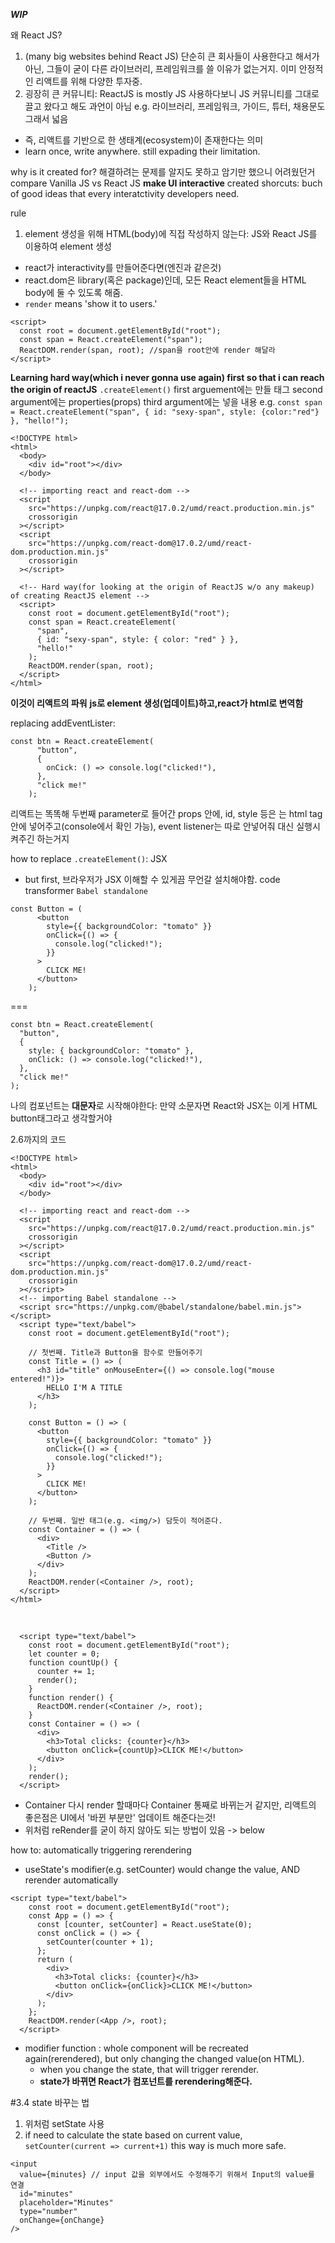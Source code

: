 ***WIP***

왜 React JS?
1. (many big websites behind React JS) 단순히 큰 회사들이 사용한다고 해서가 아닌, 그들이 굳이 다른 라이브러리, 프레임워크를 쓸 이유가 없는거지. 이미 안정적인 리액트를 위해 다양한 투자중.
2. 굉장히 큰 커뮤니티: ReactJS is mostly JS 사용하다보니 JS 커뮤니티를 그대로 끌고 왔다고 해도 과언이 아님 e.g. 라이브러리, 프레임워크, 가이드, 튜터, 채용문도 그래서 넓음
  - 즉, 리액트를 기반으로 한 생태계(ecosystem)이 존재한다는 의미
  - learn once, write anywhere. still expading their limitation.
 
why is it created for? 해결하려는 문제를 알지도 못하고 암기만 했으니 어려웠던거
compare Vanilla JS vs React JS 
**make UI interactive**
created shorcuts: buch of good ideas that every interatctivity developers need.

rule
1. element 생성을 위해 HTML(body)에 직접 작성하지 않는다: JS와 React JS를 이용하여 element 생성
  - react가 interactivity를 만들어준다면(엔진과 같은것)
  - react.dom은 library(혹은 package)인데, 모든 React element들을 HTML body에 둘 수 있도록 해줌.
  - `render` means 'show it to users.'
  ```
  <script>
    const root = document.getElementById("root");
    const span = React.createElement("span");
    ReactDOM.render(span, root); //span을 root안에 render 해달라
  </script>
  ```
**Learning hard way(which i never gonna use again) first so that i can reach the origin of reactJS**
`.createElement()`
first arguement에는 만들 태그
second argument에는 properties(props)
third argument에는 넣을 내용 
e.g. `const span = React.createElement("span", { id: "sexy-span", style: {color:"red"} }, "hello!");`

```
<!DOCTYPE html>
<html>
  <body>
    <div id="root"></div>
  </body>

  <!-- importing react and react-dom -->
  <script
    src="https://unpkg.com/react@17.0.2/umd/react.production.min.js"
    crossorigin
  ></script>
  <script
    src="https://unpkg.com/react-dom@17.0.2/umd/react-dom.production.min.js"
    crossorigin
  ></script>

  <!-- Hard way(for looking at the origin of ReactJS w/o any makeup) of creating ReactJS element -->
  <script>
    const root = document.getElementById("root");
    const span = React.createElement(
      "span",
      { id: "sexy-span", style: { color: "red" } },
      "hello!"
    );
    ReactDOM.render(span, root);
  </script>
</html>
```

**이것이 리액트의 파워**
**js로 element 생성(업데이트)하고,react가 html로 변역함**

replacing addEventLister:
```
const btn = React.createElement(
      "button",
      {
        onCick: () => console.log("clicked!"),
      },
      "click me!"
    );
```

리액트는 똑똑해
두번째 parameter로 들어간 props 안에,
id, style 등은 는 html tag안에 넣어주고(console에서 확인 가능), event listener는 따로 안넣어줘 대신 실행시켜주긴 하는거지

how to replace `.createElement()`: JSX
- but first, 브라우저가 JSX 이해할 수 있게끔 무언갈 설치해야함. code transformer `Babel standalone`

```
const Button = (
      <button
        style={{ backgroundColor: "tomato" }}
        onClick={() => {
          console.log("clicked!");
        }}
      >
        CLICK ME!
      </button>
    );
```
===
```
const btn = React.createElement(
  "button",
  {
    style: { backgroundColor: "tomato" },
    onClick: () => console.log("clicked!"),
  },
  "click me!"
);
```


나의 컴포넌트는 **대문자**로 시작해야한다: 만약 소문자면 React와 JSX는 이게 HTML button태그라고 생각할거야

2.6까지의 코드
```
<!DOCTYPE html>
<html>
  <body>
    <div id="root"></div>
  </body>

  <!-- importing react and react-dom -->
  <script
    src="https://unpkg.com/react@17.0.2/umd/react.production.min.js"
    crossorigin
  ></script>
  <script
    src="https://unpkg.com/react-dom@17.0.2/umd/react-dom.production.min.js"
    crossorigin
  ></script>
  <!-- importing Babel standalone -->
  <script src="https://unpkg.com/@babel/standalone/babel.min.js"></script>
  <script type="text/babel">
    const root = document.getElementById("root");

    // 첫번째. Title과 Button을 함수로 만들어주기
    const Title = () => (
      <h3 id="title" onMouseEnter={() => console.log("mouse entered!")}>
        HELLO I'M A TITLE
      </h3>
    );

    const Button = () => (
      <button
        style={{ backgroundColor: "tomato" }}
        onClick={() => {
          console.log("clicked!");
        }}
      >
        CLICK ME!
      </button>
    );

    // 두번째. 일반 태그(e.g. <img/>) 담듯이 적어준다.
    const Container = () => (
      <div>
        <Title />
        <Button />
      </div>
    );
    ReactDOM.render(<Container />, root);
  </script>
</html>

```

<br/>


```
  <script type="text/babel">
    const root = document.getElementById("root");
    let counter = 0;
    function countUp() {
      counter += 1;
      render();
    }
    function render() {
      ReactDOM.render(<Container />, root);
    }
    const Container = () => (
      <div>
        <h3>Total clicks: {counter}</h3>
        <button onClick={countUp}>CLICK ME!</button>
      </div>
    );
    render();
  </script>

```
- Container 다시 render 할때마다 Container 통째로 바뀌는거 같지만, 리액트의 좋은점은 UI에서 '바뀐 부분만' 업데이트 해준다는것!
- 위처럼 reRender를 굳이 하지 않아도 되는 방법이 있음 -> below

how to: automatically triggering rerendering
- useState's modifier(e.g. setCounter) would change the value, AND rerender automatically
```
<script type="text/babel">
    const root = document.getElementById("root");
    const App = () => {
      const [counter, setCounter] = React.useState(0);
      const onClick = () => {
        setCounter(counter + 1);
      };
      return (
        <div>
          <h3>Total clicks: {counter}</h3>
          <button onClick={onClick}>CLICK ME!</button>
        </div>
      );
    };
    ReactDOM.render(<App />, root);
  </script>
```
- modifier function : whole component will be recreated again(rerendered), but only changing the changed value(on HTML).
  - when you change the state, that will trigger rerender.
  - **state가 바뀌면 React가 컴포넌트를 rerendering해준다.** 

#3.4 state 바꾸는 법
1. 위처럼 setState 사용
2. if need to calculate the state based on current value,
`setCounter(current => current+1)` this way is much more safe.

```
<input
  value={minutes} // input 값을 외부에서도 수정해주기 위해서 Input의 value를 연결
  id="minutes"
  placeholder="Minutes"
  type="number"
  onChange={onChange}
/>         
```
























